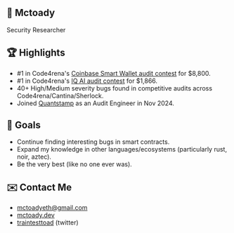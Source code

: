 ## 🐸 Mctoady
Security Researcher

## 🏆 Highlights
- #1 in Code4rena's [Coinbase Smart Wallet audit contest](https://code4rena.com/audits/2024-03-smart-wallet#top) for $8,800.
- #1 in Code4rena's [IQ AI audit contest](https://code4rena.com/audits/2025-01-iq-ai) for $1,866.
- 40+ High/Medium severity bugs found in competitive audits across Code4rena/Cantina/Sherlock.
- Joined [Quantstamp](https://quantstamp.com) as an Audit Engineer in Nov 2024.

## 🎯 Goals
- Continue finding interesting bugs in smart contracts.
- Expand my knowledge in other languages/ecosystems (particularly rust, noir, aztec).
- Be the very best (like no one ever was).

## ✉️ Contact Me
- mctoadyeth@gmail.com
- [mctoady.dev](https://www.mctoady.dev)
- [traintesttoad](https://www.twitter.com/traintesttoad) (twitter)


<!--
**McCoady/McCoady** is a ✨ _special_ ✨ repository because its `README.md` (this file) appears on your GitHub profile.

Here are some ideas to get you started:

- 🔭 I’m currently working on ...
- 🌱 I’m currently learning ...
- 👯 I’m looking to collaborate on ...
- 🤔 I’m looking for help with ...
- 💬 Ask me about ...
- 📫 How to reach me: ...
- 😄 Pronouns: ...
- ⚡ Fun fact: ...
-->
